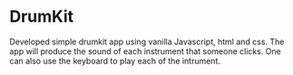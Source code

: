 # DrumKit
Developed simple drumkit app using vanilla Javascript, html and css. 
The app will produce the sound of each instrument that someone clicks.
One can also use the keyboard to play each of the intrument.

